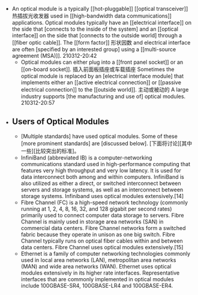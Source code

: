 - An optical module is a typically [[hot-pluggable]] [[optical transceiver]] 热插拔光收发器 used in [[high-bandwidth data communications]] applications. Optical modules typically have an [[electrical interface]] on the side that [connects to the inside of the system] and an [[optical interface]] on the side that [connects to the outside world] through a [[fiber optic cable]]. The [[form factor]] 形状因数 and electrical interface are often [specified by an interested group] using a [[multi-source agreement (MSA)]]. 
210312-20:42
    - Optical modules can either plug into a [[front panel socket]] or an [[on-board socket]]. 插入前面板插座或车载插座 Sometimes the optical module is replaced by an [electrical interface module] that implements either an [[active electrical connection]] or [[passive electrical connection]] to the [[outside world]]. 主动或被动的 A large industry supports [the manufacturing and use of] optical modules.
210312-20:57
- ## Users of Optical Modules
    - [Multiple standards] have used optical modules. Some of these [more prominent standards] are [discussed below]. [下面将讨论][其中一些][比较突出的标准]。
    - InfiniBand (abbreviated IB) is a computer-networking communications standard used in high-performance computing that features very high throughput and very low latency. It is used for data interconnect both among and within computers. InfiniBand is also utilized as either a direct, or switched interconnect between servers and storage systems, as well as an interconnect between storage systems. Infiniband uses optical modules extensively.[14]
    - Fibre Channel (FC) is a high-speed network technology (commonly running at 1, 2, 4, 8, 16, 32, and 128 gigabit per second rates) primarily used to connect computer data storage to servers. Fibre Channel is mainly used in storage area networks (SAN) in commercial data centers. Fibre Channel networks form a switched fabric because they operate in unison as one big switch. Fibre Channel typically runs on optical fiber cables within and between data centers. Fibre Channel uses optical modules extensively.[15]
    - Ethernet is a family of computer networking technologies commonly used in local area networks (LAN), metropolitan area networks (MAN) and wide area networks (WAN). Ethernet uses optical modules extensively in its higher rate interfaces. Representative interfaces that are commonly implemented in optical modules include 100GBASE-SR4, 100GBASE-LR4 and 100GBASE-ER4.
